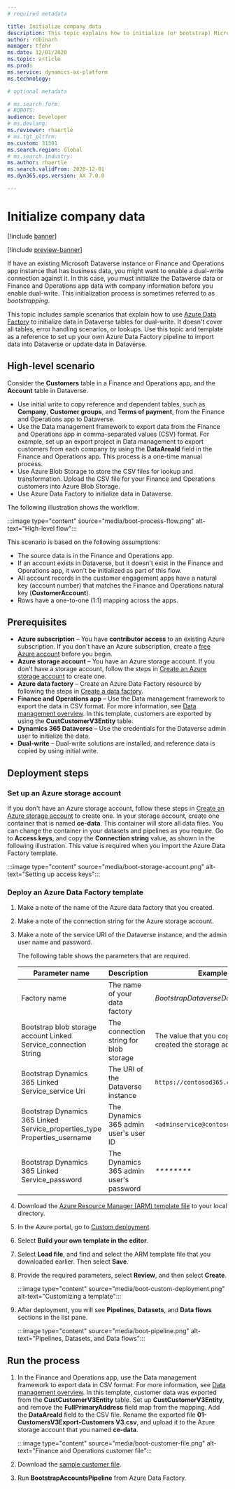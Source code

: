 ```yaml
---
# required metadata

title: Initialize company data
description: This topic explains how to initialize (or bootstrap) Microsoft Dataverse data or other Finance and Operations app data with company information before you enable a dual-write connection.
author: robinarh
manager: tfehr
ms.date: 12/01/2020
ms.topic: article
ms.prod: 
ms.service: dynamics-ax-platform
ms.technology: 

# optional metadata

# ms.search.form: 
# ROBOTS: 
audience: Developer
# ms.devlang: 
ms.reviewer: rhaertle
# ms.tgt_pltfrm: 
ms.custom: 31301
ms.search.region: Global
# ms.search.industry: 
ms.author: rhaertle
ms.search.validFrom: 2020-12-01
ms.dyn365.ops.version: AX 7.0.0

---
```


# Initialize company data

[!include [banner](../../includes/banner.md)]

[!include [preview-banner](../../includes/preview-banner.md)]

If have an existing Microsoft Dataverse instance or Finance and Operations app instance that has business data, you might want to enable a dual-write connection against it. In this case, you must initialize the Dataverse data or Finance and Operations app data with company information before you enable dual-write. This initialization process is sometimes referred to as *bootstrapping*.

This topic includes sample scenarios that explain how to use [Azure Data Factory](https://docs.microsoft.com/azure/data-factory/introduction) to initialize data in Dataverse tables for dual-write. It doesn't cover all tables, error handling scenarios, or lookups. Use this topic and template as a reference to set up your own Azure Data Factory pipeline to import data into Dataverse or update data in Dataverse.

## High-level scenario

Consider the **Customers** table in a Finance and Operations app, and the **Account** table in Dataverse.

- Use initial write to copy reference and dependent tables, such as **Company**, **Customer groups**, and **Terms of payment**, from the Finance and Operations app to Dataverse.
- Use the Data management framework to export data from the Finance and Operations app in comma-separated values (CSV) format. For example, set up an export project in Data management to export customers from each company by using the **DataAreaId** field in the Finance and Operations app. This process is a one-time manual process.
- Use Azure Blob Storage to store the CSV files for lookup and transformation. Upload the CSV file for your Finance and Operations customers into Azure Blob Storage.
- Use Azure Data Factory to initialize data in Dataverse.

The following illustration shows the workflow.

:::image type="content" source="media/boot-process-flow.png" alt-text="High-level flow":::

This scenario is based on the following assumptions:

- The source data is in the Finance and Operations app.
- If an account exists in Dataverse, but it doesn't exist in the Finance and Operations app, it won't be initialized as part of this flow.
- All account records in the customer engagement apps have a natural key (account number) that matches the Finance and Operations natural key (**CustomerAccount**).
- Rows have a one-to-one (1:1) mapping across the apps.

## Prerequisites

- **Azure subscription** – You have **contributor access** to an existing Azure subscription. If you don't have an Azure subscription, create a [free Azure account](https://azure.microsoft.com/free/) before you begin.
- **Azure storage account** – You have an Azure storage account. If you don't have a storage account, follow the steps in [Create an Azure storage account](https://docs.microsoft.com/azure/storage/common/storage-account-create?tabs=azure-portal#create-a-storage-account) to create one.
- **Azure data factory** – Create an Azure Data Factory resource by following the steps in [Create a data factory](https://docs.microsoft.com/azure/data-factory/tutorial-copy-data-portal#create-a-data-factory).
- **Finance and Operations app** – Use the Data management framework to export the data in CSV format. For more information, see [Data management overview](../data-entities-data-packages.md). In this template, customers are exported by using the **CustCustomerV3Entity** table.
- **Dynamics 365 Dataverse** – Use the credentials for the Dataverse admin user to initialize the data.
- **Dual-write** – Dual-write solutions are installed, and reference data is copied by using initial write.

## Deployment steps

### Set up an Azure storage account

If you don't have an Azure storage account, follow these steps in [Create an Azure storage account](https://docs.microsoft.com/azure/storage/common/storage-account-create?tabs=azure-portal#create-a-storage-account) to create one. In your storage account, create one container that is named **ce-data**. This container will store all data files. You can change the container in your datasets and pipelines as you require. Go to **Access keys**, and copy the **Connection string** value, as shown in the following illustration. This value is required when you import the Azure Data Factory template.

:::image type="content" source="media/boot-storage-account.png" alt-text="Setting up access keys":::

### Deploy an Azure Data Factory template

1. Make a note of the name of the Azure data factory that you created.
2. Make a note of the connection string for the Azure storage account.
3. Make a note of the service URI of the Dataverse instance, and the admin user name and password.

    The following table shows the parameters that are required.

    | Parameter name | Description | Example value |
    |---|---|---|
    | Factory name | The name of your data factory | *BootstrapDataverseDataADF* |
    | Bootstrap blob storage account Linked Service\_connection String | The connection string for blob storage | The value that you copied when you created the storage account |
    | Bootstrap Dynamics 365 Linked Service\_service Uri | The URI of the Dataverse instance | `https://contosod365.crm4.dynamics.com` |
    | Bootstrap Dynamics 365 Linked Service\_properties\_type Properties\_username | The Dynamics 365 admin user's user ID | `<adminservice@contoso.onmicrosoft.com>` |
    | Bootstrap Dynamics 365 Linked Service\_password | The Dynamics 365 admin user's password | _\*\*\*\*\*\*\*\*_ | 

4. Download the [Azure Resource Manager (ARM) template file](https://github.com/microsoft/Dynamics-365-FastTrack-Implementation-Assets/blob/master/Dual-write/Bootstrapping/arm_template.json) to your local directory.
5. In the Azure portal, go to [Custom deployment](https://ms.portal.azure.com/#create/Microsoft.Template).
6. Select **Build your own template in the editor**.
7. Select **Load file**, and find and select the ARM template file that you downloaded earlier. Then select **Save**.
8. Provide the required parameters, select **Review**, and then select **Create**.

    :::image type="content" source="media/boot-custom-deployment.png" alt-text="Customizing a template":::

9. After deployment, you will see **Pipelines**, **Datasets**, and **Data flows** sections in the list pane.

    :::image type="content" source="media/boot-pipeline.png" alt-text="Pipelines, Datasets, and Data flows":::

## Run the process

1. In the Finance and Operations app, use the Data management framework to export data in CSV format. For more information, see [Data management overview](../data-entities-data-packages.md). In this template, customer data was exported from the **CustCustomerV3Entity** table. Set up **CustCustomerV3Entity**, and remove the **FullPrimaryAddress** field map from the mapping. Add the **DataAreaId** field to the CSV file. Rename the exported file **01-CustomersV3Export-Customers V3.csv**, and upload it to the Azure storage account that you named **ce-data**.

    :::image type="content" source="media/boot-customer-file.png" alt-text="Finance and Operations customer file":::

2. Download the [sample customer file](https://github.com/microsoft/Dynamics-365-FastTrack-Implementation-Assets/blob/master/Dual-write/Bootstrapping/01-CustomersV3Export-Customers%20V3.csv).

3. Run **BootstrapAccountsPipeline** from Azure Data Factory.
